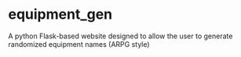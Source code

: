 # equipment_gen
A python Flask-based website designed to allow the user to generate randomized equipment names (ARPG style)
